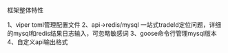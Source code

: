 框架整体特性

1、viper toml管理配置文件
2、api->redis/mysql 一站式tradeId定位问题，详细的mysql和redis结果日志输入，可忽略敏感词
3、goose命令行管理mysql版本
4、自定义api输出格式
